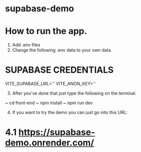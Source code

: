 # supabase-demo

# How to run the app.

1. Add .env files
2. Change the following .env data to your own data.

# SUPABASE CREDENTIALS
VITE_SUPABASE_URL=''
VITE_ANON_KEY=''

3.  After you've done that just type the following on the terminal.

~ cd front-end
~ npm install
~ npm run dev

4. If you want to try the demo you can just go into this URL:

 # 4.1 https://supabase-demo.onrender.com/


